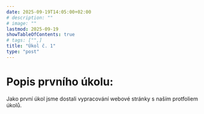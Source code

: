 ```yaml
---
date: 2025-09-19T14:05:00+02:00
# description: ""
# image: ""
lastmod: 2025-09-19
showTableOfContents: true
# tags: ["",]
title: "Úkol č. 1"
type: "post"
---
```


# Popis prvního úkolu:
Jako první úkol jsme dostali vypracování webové stránky s naším protfoliem úkolů. 